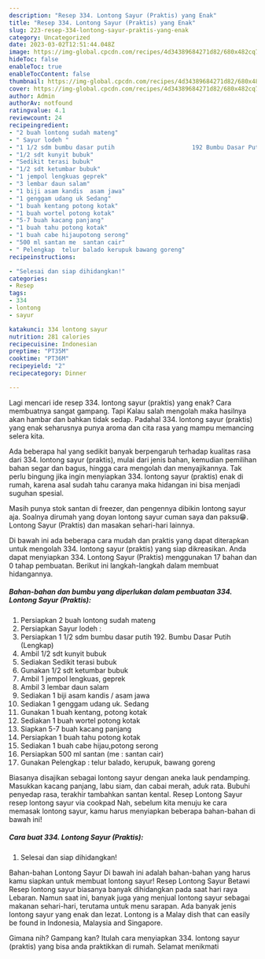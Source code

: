 ```yaml
---
description: "Resep 334. Lontong Sayur (Praktis) yang Enak"
title: "Resep 334. Lontong Sayur (Praktis) yang Enak"
slug: 223-resep-334-lontong-sayur-praktis-yang-enak
category: Uncategorized
date: 2023-03-02T12:51:44.048Z
image: https://img-global.cpcdn.com/recipes/4d34389684271d82/680x482cq70/334-lontong-sayur-praktis-foto-resep-utama.jpg
hideToc: false
enableToc: true
enableTocContent: false
thumbnail: https://img-global.cpcdn.com/recipes/4d34389684271d82/680x482cq70/334-lontong-sayur-praktis-foto-resep-utama.jpg
cover: https://img-global.cpcdn.com/recipes/4d34389684271d82/680x482cq70/334-lontong-sayur-praktis-foto-resep-utama.jpg
author: Admin
authorAv: notfound
ratingvalue: 4.1
reviewcount: 24
recipeingredient:
- "2 buah lontong sudah mateng"
- " Sayur lodeh "
- "1 1/2 sdm bumbu dasar putih                      192 Bumbu Dasar Putih Lengkap"
- "1/2 sdt kunyit bubuk"
- "Sedikit terasi bubuk"
- "1/2 sdt ketumbar bubuk"
- "1 jempol lengkuas geprek"
- "3 lembar daun salam"
- "1 biji asam kandis  asam jawa"
- "1 genggam udang uk Sedang"
- "1 buah kentang potong kotak"
- "1 buah wortel potong kotak"
- "5-7 buah kacang panjang"
- "1 buah tahu potong kotak"
- "1 buah cabe hijaupotong serong"
- "500 ml santan me  santan cair"
- " Pelengkap  telur balado kerupuk bawang goreng"
recipeinstructions:

- "Selesai dan siap dihidangkan!"
categories:
- Resep
tags:
- 334
- lontong
- sayur

katakunci: 334 lontong sayur 
nutrition: 281 calories
recipecuisine: Indonesian
preptime: "PT35M"
cooktime: "PT36M"
recipeyield: "2"
recipecategory: Dinner

---
```



Lagi mencari ide resep 334. lontong sayur (praktis) yang enak? Cara membuatnya sangat gampang. Tapi Kalau salah mengolah maka hasilnya akan hambar dan bahkan tidak sedap. Padahal 334. lontong sayur (praktis) yang enak seharusnya punya aroma dan cita rasa yang mampu memancing selera kita.


Ada beberapa hal yang sedikit banyak berpengaruh terhadap kualitas rasa dari 334. lontong sayur (praktis), mulai dari jenis bahan, kemudian pemilihan bahan segar dan bagus, hingga cara mengolah dan menyajikannya. Tak perlu bingung jika ingin menyiapkan 334. lontong sayur (praktis) enak di rumah, karena asal sudah tahu caranya maka hidangan ini bisa menjadi suguhan spesial.

Masih punya stok santan di freezer, dan pengennya dibikin lontong sayur aja. Soalnya dirumah yang doyan lontong sayur cuman saya dan paksu😁. Lontong Sayur (Praktis) dan masakan sehari-hari lainnya.


Di bawah ini ada beberapa cara mudah dan praktis yang dapat diterapkan untuk mengolah 334. lontong sayur (praktis) yang siap dikreasikan. Anda dapat menyiapkan 334. Lontong Sayur (Praktis) menggunakan 17 bahan dan 0 tahap pembuatan. Berikut ini langkah-langkah dalam membuat hidangannya.

<!--inarticleads1-->

##### Bahan-bahan dan bumbu yang diperlukan dalam pembuatan 334. Lontong Sayur (Praktis):

1. Persiapkan 2 buah lontong sudah mateng
1. Persiapkan  Sayur lodeh :
1. Persiapkan 1 1/2 sdm bumbu dasar putih                      192. Bumbu Dasar Putih (Lengkap)
1. Ambil 1/2 sdt kunyit bubuk
1. Sediakan Sedikit terasi bubuk
1. Gunakan 1/2 sdt ketumbar bubuk
1. Ambil 1 jempol lengkuas, geprek
1. Ambil 3 lembar daun salam
1. Sediakan 1 biji asam kandis / asam jawa
1. Sediakan 1 genggam udang uk. Sedang
1. Gunakan 1 buah kentang, potong kotak
1. Sediakan 1 buah wortel potong kotak
1. Siapkan 5-7 buah kacang panjang
1. Persiapkan 1 buah tahu potong kotak
1. Sediakan 1 buah cabe hijau,potong serong
1. Persiapkan 500 ml santan (me : santan cair)
1. Gunakan  Pelengkap : telur balado, kerupuk, bawang goreng


Biasanya disajikan sebagai lontong sayur dengan aneka lauk pendamping. Masukkan kacang panjang, labu siam, dan cabai merah, aduk rata. Bubuhi penyedap rasa, terakhir tambahkan santan kental. Resep Lontong Sayur resep lontong sayur via cookpad Nah, sebelum kita menuju ke cara memasak lontong sayur, kamu harus menyiapkan beberapa bahan-bahan di bawah ini! 

<!--inarticleads2-->

##### Cara buat 334. Lontong Sayur (Praktis):


1. Selesai dan siap dihidangkan!

Bahan-bahan Lontong Sayur Di bawah ini adalah bahan-bahan yang harus kamu siapkan untuk membuat lontong sayur! Resep Lontong Sayur Betawi Resep lontong sayur biasanya banyak dihidangkan pada saat hari raya Lebaran. Namun saat ini, banyak juga yang menjual lontong sayur sebagai makanan sehari-hari, terutama untuk menu sarapan. Ada banyak jenis lontong sayur yang enak dan lezat. Lontong is a Malay dish that can easily be found in Indonesia, Malaysia and Singapore. 

Gimana nih? Gampang kan? Itulah cara menyiapkan 334. lontong sayur (praktis) yang bisa anda praktikkan di rumah. Selamat menikmati

